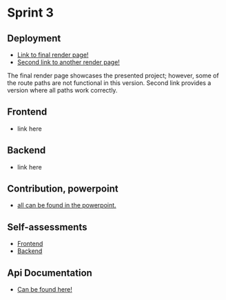 # Sprint 3

## Deployment
- [Link to final render page!](https://bookhive-fukw.onrender.com)
- [Second link to another render page!](https://libraryapp-5ifw.onrender.com)

The final render page showcases the presented project; however, some of the route paths are not functional in this version. Second link provides a version where all paths work correctly.

## Frontend
- link here

## Backend
- link here

## Contribution, powerpoint
- [all can be found in the powerpoint.]([https://github.com/silpps/LibraryApp/blob/main/SPRINT_3.pdf)

## Self-assessments 

- [Frontend](https://github.com/silpps/LibraryApp/blob/main/fe_assessment.md)
- [Backend](https://github.com/silpps/LibraryApp/blob/main/be_assessment.md) 

## Api Documentation

- [Can be found here!](https://github.com/silpps/LibraryApp/blob/sprint3-join/backend/swagger.json)
